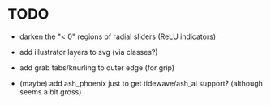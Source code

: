 # TODO

- darken the "< 0" regions of radial sliders (ReLU indicators)
- add illustrator layers to svg (via classes?)
- add grab tabs/knurling to outer edge (for grip)

- (maybe) add ash_phoenix just to get tidewave/ash_ai support? (although seems a
  bit gross)
